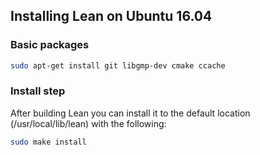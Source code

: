 Installing Lean on Ubuntu 16.04
-------------------------------

### Basic packages

```bash
sudo apt-get install git libgmp-dev cmake ccache
```

### Install step

After building Lean you can install it to the default location (/usr/local/lib/lean)
with the following:

```bash
sudo make install
```